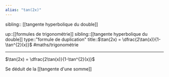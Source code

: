 ```yaml
---
alias: "tan(2x)"
---
```

sibling:: [[tangente hyperbolique du double]]

up::[[formules de trigonométrie]]
sibling::[[tangente hyperbolique du double]]
type::"formule de duplication"
title::$\tan(2x) = \dfrac{2\tan(x)}{1-\tan^{2}(x)}$
#maths/trigonométrie

----

$\tan(2x) = \dfrac{2\tan(x)}{1-\tan^{2}(x)}$

Se déduit de la [[tangente d'une somme]]
